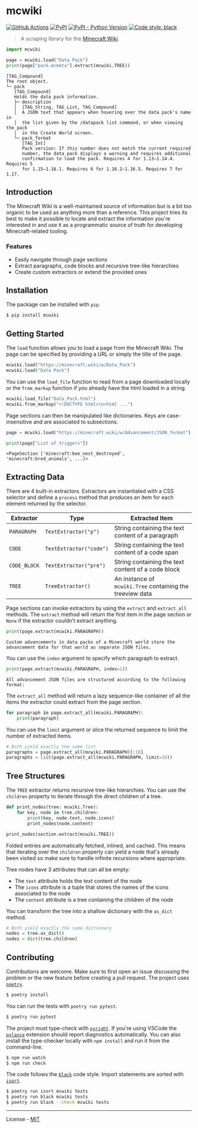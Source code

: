# mcwiki

[![GitHub Actions](https://github.com/vberlier/mcwiki/workflows/CI/badge.svg)](https://github.com/vberlier/mcwiki/actions)
[![PyPI](https://img.shields.io/pypi/v/mcwiki.svg)](https://pypi.org/project/mcwiki/)
[![PyPI - Python Version](https://img.shields.io/pypi/pyversions/mcwiki.svg)](https://pypi.org/project/mcwiki/)
[![Code style: black](https://img.shields.io/badge/code%20style-black-000000.svg)](https://github.com/ambv/black)

> A scraping library for the [Minecraft Wiki](https://minecraft.wiki/w/Minecraft_Wiki).

```python
import mcwiki

page = mcwiki.load("Data Pack")
print(page["pack.mcmeta"].extract(mcwiki.TREE))
```

```
[TAG_Compound]
The root object.
└─ pack
   [TAG_Compound]
   Holds the data pack information.
   ├─ description
   │  [TAG_String, TAG_List, TAG_Compound]
   │  A JSON text that appears when hovering over the data pack's name in
   │  the list given by the /datapack list command, or when viewing the pack
   │  in the Create World screen.
   └─ pack_format
      [TAG_Int]
      Pack version: If this number does not match the current required
      number, the data pack displays a warning and requires additional
      confirmation to load the pack. Requires 4 for 1.13–1.14.4. Requires 5
      for 1.15–1.16.1. Requires 6 for 1.16.2–1.16.5. Requires 7 for 1.17.
```

## Introduction

The Minecraft Wiki is a well-maintained source of information but is a bit too organic to be used as anything more than a reference. This project tries its best to make it possible to locate and extract the information you're interested in and use it as a programmatic source of truth for developing Minecraft-related tooling.

### Features

- Easily navigate through page sections
- Extract paragraphs, code blocks and recursive tree-like hierarchies
- Create custom extractors or extend the provided ones

## Installation

The package can be installed with `pip`.

```bash
$ pip install mcwiki
```

## Getting Started

The `load` function allows you to load a page from the Minecraft Wiki. The page can be specified by providing a URL or simply the title of the page.

```python
mcwiki.load("https://minecraft.wiki/w/Data_Pack")
mcwiki.load("Data Pack")
```

You can use the `load_file` function to read from a page downloaded locally or the `from_markup` function if you already have the html loaded in a string.

```python
mcwiki.load_file("Data_Pack.html")
mcwiki.from_markup("<!DOCTYPE html>\n<html ...")
```

Page sections can then be manipulated like dictionaries. Keys are case-insensitive and are associated to subsections.

```python
page = mcwiki.load("https://minecraft.wiki/w/Advancement/JSON_format")

print(page["List of triggers"])
```

```
<PageSection ['minecraft:bee_nest_destroyed', 'minecraft:bred_animals', ...]>
```

## Extracting Data

There are 4 built-in extractors. Extractors are instantiated with a CSS selector and define a `process` method that produces an item for each element returned by the selector.

| Extractor    | Type                    | Extracted Item                                            |
| ------------ | ----------------------- | --------------------------------------------------------- |
| `PARAGRAPH`  | `TextExtractor("p")`    | String containing the text content of a paragraph         |
| `CODE`       | `TextExtractor("code")` | String containing the text content of a code span         |
| `CODE_BLOCK` | `TextExtractor("pre")`  | String containing the text content of a code block        |
| `TREE`       | `TreeExtractor()`       | An instance of `mcwiki.Tree` containing the treeview data |

Page sections can invoke extractors by using the `extract` and `extract_all` methods. The `extract` method will return the first item in the page section or `None` if the extractor couldn't extract anything.

```python
print(page.extract(mcwiki.PARAGRAPH))
```

```
Custom advancements in data packs of a Minecraft world store the advancement data for that world as separate JSON files.
```

You can use the `index` argument to specify which paragraph to extract.

```python
print(page.extract(mcwiki.PARAGRAPH, index=1))
```

```
All advancement JSON files are structured according to the following format:
```

The `extract_all` method will return a lazy sequence-like container of all the items the extractor could extract from the page section.

```python
for paragraph in page.extract_all(mcwiki.PARAGRAPH):
    print(paragraph)
```

You can use the `limit` argument or slice the returned sequence to limit the number of extracted items.

```python
# Both yield exactly the same list
paragraphs = page.extract_all(mcwiki.PARAGRAPH)[:10]
paragraphs = list(page.extract_all(mcwiki.PARAGRAPH, limit=10))
```

## Tree Structures

The `TREE` extractor returns recursive tree-like hierarchies. You can use the `children` property to iterate through the direct children of a tree.

```python
def print_nodes(tree: mcwiki.Tree):
    for key, node in tree.children:
        print(key, node.text, node.icons)
        print_nodes(node.content)

print_nodes(section.extract(mcwiki.TREE))
```

Folded entries are automatically fetched, inlined, and cached. This means that iterating over the `children` property can yield a node that's already been visited so make sure to handle infinite recursions where appropriate.

Tree nodes have 3 attributes that can all be empty:

- The `text` attribute holds the text content of the node
- The `icons` attribute is a tuple that stores the names of the icons associated to the node
- The `content` attribute is a tree containing the children of the node

You can transform the tree into a shallow dictionary with the `as_dict` method.

```python
# Both yield exactly the same dictionary
nodes = tree.as_dict()
nodes = dict(tree.children)
```

## Contributing

Contributions are welcome. Make sure to first open an issue discussing the problem or the new feature before creating a pull request. The project uses [`poetry`](https://python-poetry.org/).

```bash
$ poetry install
```

You can run the tests with `poetry run pytest`.

```bash
$ poetry run pytest
```

The project must type-check with [`pyright`](https://github.com/microsoft/pyright). If you're using VSCode the [`pylance`](https://marketplace.visualstudio.com/items?itemName=ms-python.vscode-pylance) extension should report diagnostics automatically. You can also install the type-checker locally with `npm install` and run it from the command-line.

```bash
$ npm run watch
$ npm run check
```

The code follows the [`black`](https://github.com/psf/black) code style. Import statements are sorted with [`isort`](https://pycqa.github.io/isort/).

```bash
$ poetry run isort mcwiki tests
$ poetry run black mcwiki tests
$ poetry run black --check mcwiki tests
```

---

License - [MIT](https://github.com/vberlier/mcwiki/blob/main/LICENSE)
